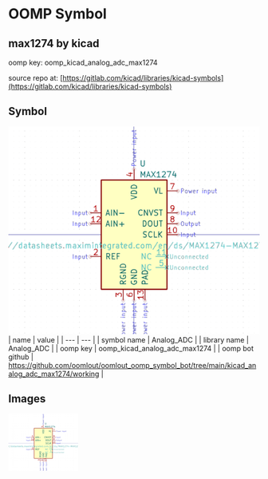 # OOMP Symbol  
## max1274  by kicad  
  
oomp key: oomp_kicad_analog_adc_max1274  
  
source repo at: [https://gitlab.com/kicad/libraries/kicad-symbols](https://gitlab.com/kicad/libraries/kicad-symbols)  
## Symbol  
  
[![working.png](working_600.png)](working.png)  
| name | value | 
| --- | --- | 
| symbol name | Analog_ADC | 
| library name | Analog_ADC | 
| oomp key | oomp_kicad_analog_adc_max1274 | 
| oomp bot github | https://github.com/oomlout/oomlout_oomp_symbol_bot/tree/main/kicad_analog_adc_max1274/working | 
## Images  
  
[![working.png](working_140.png)](working.png)  
